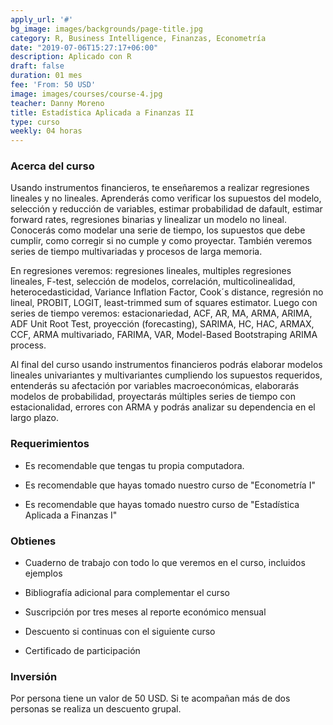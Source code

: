 ```yaml
---
apply_url: '#'
bg_image: images/backgrounds/page-title.jpg
category: R, Business Intelligence, Finanzas, Econometría
date: "2019-07-06T15:27:17+06:00"
description: Aplicado con R
draft: false
duration: 01 mes
fee: 'From: 50 USD'
image: images/courses/course-4.jpg
teacher: Danny Moreno
title: Estadística Aplicada a Finanzas II
type: curso
weekly: 04 horas
---
```



### Acerca del curso

Usando instrumentos financieros, te enseñaremos a realizar regresiones lineales y no lineales. Aprenderás como verificar los supuestos del modelo, selección y reducción de variables, estimar probabilidad de dafault, estimar forward rates, regresiones binarias y linealizar un modelo no lineal. Conocerás como modelar una serie de tiempo, los supuestos que debe cumplir, como corregir si no cumple y como proyectar. También veremos series de tiempo multivariadas y procesos de larga memoria.

En regresiones veremos: regresiones lineales, multiples regresiones lineales, F-test, selección de modelos, correlación, multicolinealidad, heterocedasticidad, Variance Inflation Factor, Cook´s distance, regresión no lineal, PROBIT, LOGIT, least-trimmed sum of squares estimator. Luego con series de tiempo veremos: estacionariedad, ACF, AR, MA, ARMA, ARIMA, ADF Unit Root Test, proyección (forecasting), SARIMA, HC, HAC, ARMAX, CCF, ARMA multivariado, FARIMA, VAR, Model-Based Bootstraping ARIMA process.

Al final del curso usando instrumentos financieros podrás elaborar modelos lineales univariantes y multivariantes cumpliendo los supuestos requeridos, entenderás su afectación por variables macroeconómicas, elaborarás modelos de probabilidad, proyectarás múltiples series de tiempo con estacionalidad, errores con ARMA y podrás analizar su dependencia en el largo plazo.</p>


### Requerimientos

* Es recomendable que tengas tu propia computadora.

* Es recomendable que hayas tomado nuestro curso de "Econometría I"

* Es recomendable que hayas tomado nuestro curso de "Estadística Aplicada a Finanzas I"

### Obtienes

* Cuaderno de trabajo con todo lo que veremos en el curso, incluidos ejemplos

* Bibliografía adicional para complementar el curso

* Suscripción por tres meses al reporte económico mensual

* Descuento si continuas con el siguiente curso

* Certificado de participación


### Inversión

Por persona tiene un valor de 50 USD. Si te acompañan más de dos personas se realiza un descuento grupal.
